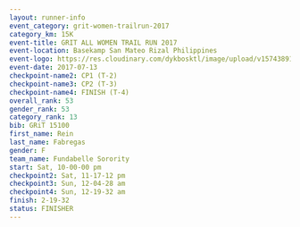 ```yaml
---
layout: runner-info 
event_category: grit-women-trailrun-2017 
category_km: 15K 
event-title: GRIT ALL WOMEN TRAIL RUN 2017 
event-location: Basekamp San Mateo Rizal Philippines 
event-logo: https://res.cloudinary.com/dykbosktl/image/upload/v1574389137/Logo/a04c0-grit-logo_yxzsau.png 
event-date: 2017-07-13 
checkpoint-name2: CP1 (T-2) 
checkpoint-name3: CP2 (T-3) 
checkpoint-name4: FINISH (T-4) 
overall_rank: 53
gender_rank: 53
category_rank: 13
bib: GRiT 15100
first_name: Rein
last_name: Fabregas
gender: F
team_name: Fundabelle Sorority
start: Sat, 10-00-00 pm
checkpoint2: Sat, 11-17-12 pm
checkpoint3: Sun, 12-04-28 am
checkpoint4: Sun, 12-19-32 am
finish: 2-19-32
status: FINISHER
---
```

